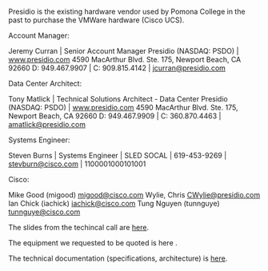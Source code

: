 Presidio is the existing hardware vendor used by Pomona College in the past to purchase the VMWare hardware (Cisco UCS).

Account Manager:

Jeremy Curran | Senior Account Manager
Presidio (NASDAQ: PSDO) | www.presidio.com
4590 MacArthur Blvd. Ste. 175, Newport Beach, CA 92660
D: 949.467.9907 | C: 909.815.4142 | jcurran@presidio.com

Data Center Architect:

Tony Matlick | Technical Solutions Architect - Data Center
Presidio (NASDAQ: PSDO) | www.presidio.com
4590 MacArthur Blvd. Ste. 175, Newport Beach, CA 92660
D: 949.467.9909 | C: 360.870.4463 | amatlick@presidio.com

Systems Engineer:

Steven Burns | Systems Engineer | SLED SOCAL | 619-453-9269 | stevburn@cisco.com | 1100001000101001

Cisco:

Mike Good (migood) migood@cisco.com
Wylie, Chris CWylie@presidio.com
Ian Chick (iachick) iachick@cisco.com
Tung Nguyen (tunnguye) tunnguye@cisco.com

The slides from the techincal call are [here]().

The equipment we requested to be quoted is here []().

The technical documentation (specifications, architecture) is [here]().
